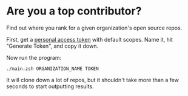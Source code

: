 # Are you a top contributor?

Find out where you rank for a given organization's open source repos.

First, get a [personal access token](https://github.com/settings/tokens/new)
with default scopes. Name it, hit "Generate Token", and copy it down.

Now run the program:

    ./main.zsh ORGANIZATION_NAME TOKEN

It will clone down a lot of repos, but it shouldn't take more than a few seconds
to start outputting results.

